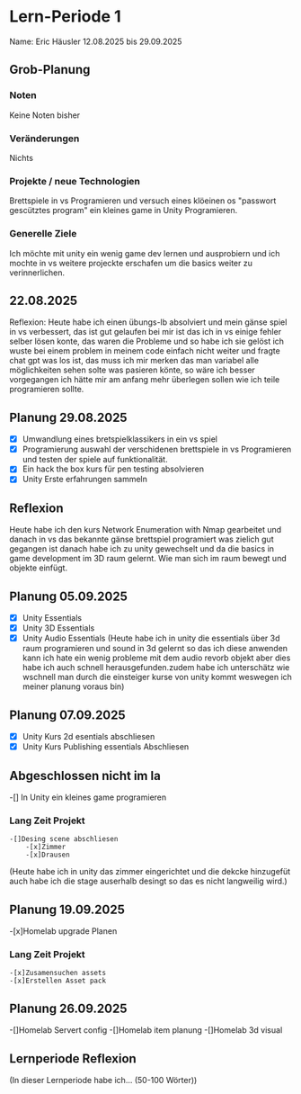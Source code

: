 # Lern-Periode 1
Name: Eric Häusler
12.08.2025 bis 29.09.2025

## Grob-Planung
### Noten
Keine Noten bisher

### Veränderungen
Nichts

### Projekte / neue Technologien
Brettspiele in vs Programieren und versuch eines klöeinen os "passwort gescütztes program" ein kleines game in Unity Programieren.
### Generelle Ziele
Ich möchte mit unity ein wenig game dev lernen und ausprobiern und ich mochte in vs weitere projeckte erschafen um die basics weiter zu verinnerlichen.
## 22.08.2025
Reflexion: Heute habe ich einen übungs-lb absolviert und mein gänse spiel in vs verbessert, das ist gut gelaufen bei mir ist das ich in vs einige fehler selber lösen konte, das waren die Probleme und so habe ich sie gelöst ich wuste bei einem problem in meinem code einfach nicht weiter und fragte chat gpt was los ist, das muss ich mir merken das man variabel alle möglichkeiten sehen solte was pasieren könte, so wäre ich besser vorgegangen ich hätte mir am anfang mehr überlegen sollen wie ich teile programieren sollte.

## Planung 29.08.2025

- [x] Umwandlung eines bretspielklassikers in ein vs spiel
- [x] Programierung auswahl der verschidenen brettspiele in vs Programieren und testen der spiele auf funktionalität.
- [x] Ein hack the box kurs für pen testing absolvieren
- [x] Unity Erste erfahrungen sammeln
## Reflexion
Heute habe ich den kurs Network Enumeration with Nmap gearbeitet und danach in vs das bekannte gänse brettspiel programiert was zielich gut gegangen ist danach habe ich zu unity gewechselt und da die basics in game development im 3D raum gelernt. Wie man sich im raum bewegt und objekte einfügt.
## Planung 05.09.2025

- [x] Unity Essentials
- [x] Unity 3D Essentials
- [x] Unity Audio Essentials
(Heute habe ich in unity die essentials über 3d raum programieren und sound in 3d gelernt so das ich diese anwenden kann ich hate ein wenig probleme mit dem audio revorb objekt aber dies habe ich auch schnell herausgefunden.zudem habe ich unterschätz wie wschnell man durch die einsteiger kurse von unity kommt weswegen ich meiner planung voraus bin)
## Planung 07.09.2025

-[x] Unity Kurs 2d esentials abschliesen
-[x] Unity Kurs Publishing essentials Abschliesen
## Abgeschlossen nicht im la

-[] In Unity ein kleines game programieren
### Lang Zeit Projekt
    -[]Desing scene abschliesen
        -[x]Zimmer
        -[x]Drausen
(Heute habe ich in unity das zimmer eingerichtet und die dekcke hinzugefüt auch habe ich die stage auserhalb desingt so das es nicht langweilig wird.)
## Planung 19.09.2025
-[x]Homelab upgrade Planen
### Lang Zeit Projekt
    -[x]Zusamensuchen assets
    -[x]Erstellen Asset pack
## Planung 26.09.2025
-[]Homelab Servert config 
-[]Homelab item planung
-[]Homelab 3d visual
## Lernperiode Reflexion
(In dieser Lernperiode habe ich... (50-100 Wörter))